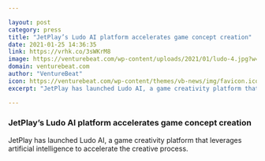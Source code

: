 ```yaml
---

layout: post
category: press
title: "JetPlay’s Ludo AI platform accelerates game concept creation"
date: 2021-01-25 14:36:35
link: https://vrhk.co/3sWKrM8
image: https://venturebeat.com/wp-content/uploads/2021/01/ludo-4.jpg?w=1200&strip=all
domain: venturebeat.com
author: "VentureBeat"
icon: https://venturebeat.com/wp-content/themes/vb-news/img/favicon.ico
excerpt: "JetPlay has launched Ludo AI, a game creativity platform that leverages artificial intelligence to accelerate the creative process."

---
```


### JetPlay’s Ludo AI platform accelerates game concept creation

JetPlay has launched Ludo AI, a game creativity platform that leverages artificial intelligence to accelerate the creative process.